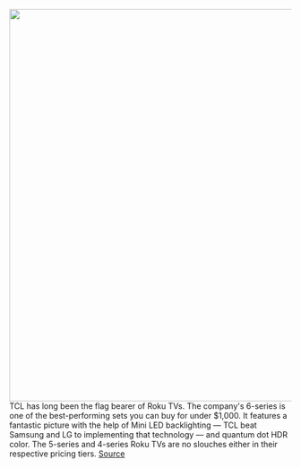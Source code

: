 <img src='https://cdn.vox-cdn.com/thumbor/bOH28vm3SyTimeBOjarrG3Hyvmg=/0x0:2040x1360/1200x800/filters:focal(857x517:1183x843)/cdn.vox-cdn.com/uploads/chorus_image/image/69704029/IMG_1105.0.jpeg' width='700px' /><br/>
TCL has long been the flag bearer of Roku TVs. The company's 6-series is one of the best-performing sets you can buy for under $1,000. It features a fantastic picture with the help of Mini LED backlighting — TCL beat Samsung and LG to implementing that technology — and quantum dot HDR color. The 5-series and 4-series Roku TVs are no slouches either in their respective pricing tiers.
<a href='https://www.theverge.com/2021/8/10/22616941/tcl-6-5-series-google-tv-price-specs'> Source <a/>